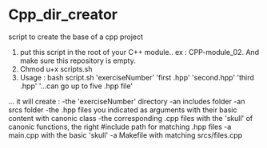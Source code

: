 # Cpp_dir_creator
script to create the base of a cpp project

1) put this script in the root of your C++ module.. ex : CPP-module_02. And make sure this repository is empty. 
2) Chmod u+x scripts.sh
3) Usage : bash script.sh 'exerciseNumber' 'first .hpp' 'second.hpp' 'third .hpp' '...can go up to five .hpp file'

... it will create : 
-the 'exerciseNumber' directory
-an includes folder
-an srcs folder
-the .hpp files you indicated as arguments with their basic content with canonic class
-the corresponding .cpp files with the 'skull' of canonic functions, the right #include path for matching .hpp files
-a main.cpp with the basic 'skull'
-a Makefile with matching srcs/files.cpp
